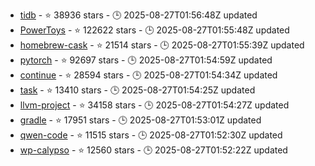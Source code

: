 - [tidb](https://github.com/pingcap/tidb) - ⭐ 38936 stars - 🕒 2025-08-27T01:56:48Z updated
- [PowerToys](https://github.com/microsoft/PowerToys) - ⭐ 122622 stars - 🕒 2025-08-27T01:55:48Z updated
- [homebrew-cask](https://github.com/Homebrew/homebrew-cask) - ⭐ 21514 stars - 🕒 2025-08-27T01:55:39Z updated
- [pytorch](https://github.com/pytorch/pytorch) - ⭐ 92697 stars - 🕒 2025-08-27T01:54:59Z updated
- [continue](https://github.com/continuedev/continue) - ⭐ 28594 stars - 🕒 2025-08-27T01:54:34Z updated
- [task](https://github.com/go-task/task) - ⭐ 13410 stars - 🕒 2025-08-27T01:54:25Z updated
- [llvm-project](https://github.com/llvm/llvm-project) - ⭐ 34158 stars - 🕒 2025-08-27T01:54:27Z updated
- [gradle](https://github.com/gradle/gradle) - ⭐ 17951 stars - 🕒 2025-08-27T01:53:01Z updated
- [qwen-code](https://github.com/QwenLM/qwen-code) - ⭐ 11515 stars - 🕒 2025-08-27T01:52:30Z updated
- [wp-calypso](https://github.com/Automattic/wp-calypso) - ⭐ 12560 stars - 🕒 2025-08-27T01:52:22Z updated
